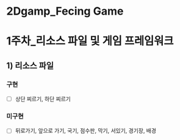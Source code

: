 # 2Dgamp_Fecing Game

# 1주차_리소스 파일 및 게임 프레임워크

## 1) 리소스 파일

### 구현

- [ ]  상단 찌르기, 하단 찌르기

### 미구현

- [ ]  뒤로가기, 앞으로 가기, 국기, 점수판, 막기, 서있기, 경기장, 배경
